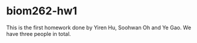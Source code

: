 # biom262-hw1
This is the first homework done by Yiren Hu, Soohwan Oh and Ye Gao.
We have three people in total.
